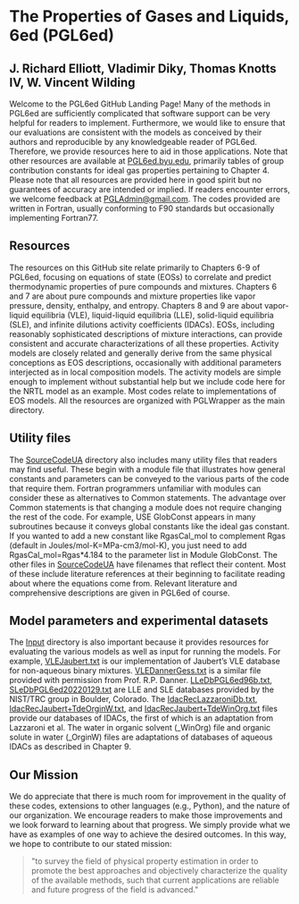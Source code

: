 # The Properties of Gases and Liquids, 6ed (PGL6ed)

## J. Richard Elliott, Vladimir Diky, Thomas Knotts IV, W. Vincent Wilding

Welcome to the PGL6ed GitHub Landing Page! Many of the methods in PGL6ed are sufficiently complicated that software support can be very helpful for readers to implement. Furthermore, we would like to ensure that our evaluations are consistent with the models as conceived by their authors and reproducible by any knowledgeable reader of PGL6ed. Therefore, we provide resources here to aid in those applications. Note that other resources are available at [PGL6ed.byu.edu](https://PGL6ed.byu.edu), primarily tables of group contribution constants for ideal gas properties pertaining to Chapter 4. Please note that all resources are provided here in good spirit but no guarantees of accuracy are intended or implied. If readers encounter errors, we welcome feedback at [PGLAdmin@gmail.com](mailto:PGLAdmin@gmail.com). The codes provided are written in Fortran, usually conforming to F90 standards but occasionally implementing Fortran77.

## Resources

The resources on this GitHub site relate primarily to Chapters 6-9 of PGL6ed, focusing on equations of state (EOSs) to correlate and predict thermodynamic properties of pure compounds and mixtures. Chapters 6 and 7 are about pure compounds and mixture properties like vapor pressure, density, enthalpy, and entropy. Chapters 8 and 9 are about vapor-liquid equilibria (VLE), liquid-liquid equilibria (LLE), solid-liquid equilibria (SLE), and infinite dilutions activity coefficients (IDACs). EOSs, including reasonably sophisticated descriptions of mixture interactions, can provide consistent and accurate characterizations of all these properties. Activity models are closely related and generally derive from the same physical conceptions as EOS descriptions, occasionally with additional parameters interjected as in local composition models. The activity models are simple enough to implement without substantial help but we include code here for the NRTL model as an example. Most codes relate to implementations of EOS models. All the resources are organized with PGLWrapper as the main directory.

## Utility files

The [SourceCodeUA](SourceCodeUA) directory also includes many utility files that readers may find useful. These begin with a module file that illustrates how general constants and parameters can be conveyed to the various parts of the code that require them. Fortran programmers unfamiliar with modules can consider these as alternatives to Common statements. The advantage over Common statements is that changing a module does not require changing the rest of the code. For example, USE GlobConst appears in many subroutines because it conveys global constants like the ideal gas constant. If you wanted to add a new constant like RgasCal_mol to complement Rgas (default in Joules/mol-K=MPa-cm3/mol-K), you just need to add RgasCal_mol=Rgas*4.184 to the parameter list in Module GlobConst. The other files in [SourceCodeUA](SourceCodeUA) have filenames that reflect their content. Most of these include literature references at their beginning to facilitate reading about where the equations come from. Relevant literature and comprehensive descriptions are given in PGL6ed of course.

## Model parameters and experimental datasets

The [Input](Input) directory is also important because it provides resources for evaluating the various models as well as input for running the models. For example, [VLEJaubert.txt](Input/VLEJaubert.txt) is our implementation of Jaubert’s VLE database for non-aqueous binary mixtures. [VLEDannerGess.txt](Input/VLEDannerGess.txt) is a similar file provided with permission from Prof. R.P. Danner. [LLeDbPGL6ed96b.txt](Input/LLeDbPGL6ed96b.txt), [SLeDbPGL6ed20220129.txt](Input/SLeDbPGL6ed20220129.txt) are LLE and SLE databases provided by the NIST/TRC group in Boulder, Colorado. The [IdacRecLazzaroniDb.txt](Input/IdacRecLazzaroniDb.txt), [IdacRecJaubert+TdeOrginW.txt](Input/IdacRecJaubert+TdeOrginW.txt), and [IdacRecJaubert+TdeWinOrg.txt](Input/IdacRecJaubert+TdeWinOrg.txt) files provide our databases of IDACs, the first of which is an adaptation from Lazzaroni et al. The water in organic solvent (_WinOrg) file and organic solute in water (_OrginW) files are adaptations of databases of aqueous IDACs as described in Chapter 9.

## Our Mission

We do appreciate that there is much room for improvement in the quality of these codes, extensions to other languages (e.g., Python), and the nature of our organization. We encourage readers to make those improvements and we look forward to learning about that progress. We simply provide what we have as examples of one way to achieve the desired outcomes. In this way, we hope to contribute to our stated mission:
> "to survey the field of physical property estimation in order to promote the best approaches and objectively characterize the quality of the available methods, such that current applications are reliable and future progress of the field is advanced."

